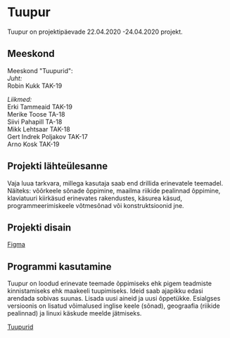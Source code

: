 # Tuupur

Tuupur on projektipäevade 22.04.2020 -24.04.2020 projekt.

## Meeskond

Meeskond "Tuupurid":  
_Juht:_  
Robin Kukk TAK-19  

_Liikmed:_    
Erki Tammeaid TAK-19  
Merike Toose TA-18  
Siivi Pahapill TA-18  
Mikk Lehtsaar TAK-18  
Gert Indrek Poljakov TAK-17  
Arno Kosk TAK-19  
            
## Projekti lähteülesanne

Vaja luua tarkvara, millega kasutaja saab end drillida erinevatele teemadel.
Näiteks: võõrkeele sõnade õppimine, maailma riikide pealinnad õppimine, klaviatuuri kiirkäsud erinevates rakendustes, 
käsurea käsud, programmeerimiskeele võtmesõnad või konstruktsioonid jne.

## Projekti disain

[Figma](https://www.figma.com/file/BhYSx9Xo7ceykVDZTaZPTu/5-projektip%C3%A4ev?node-id=0%3A1)

## Programmi kasutamine

Tuupur on loodud erinevate teemade õppimiseks ehk pigem teadmiste kinnistamiseks ehk maakeeli tuupimiseks. 
Ideid saab ajapikku edasi arendada sobivas suunas. Lisada uusi aineid ja uusi õppetükke.
Esialgses versioonis on lisatud võimalused inglise keele (sõnad), geograafia (riikide pealinnad) ja linuxi käskude meelde jätmiseks.

[Tuupurid](https://tuupurid.ta18pahapill.itmajakas.ee/)


            

